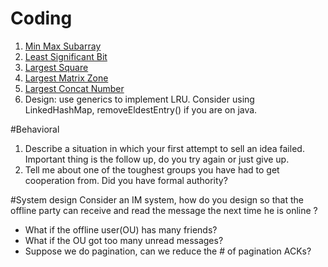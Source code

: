 # Coding

1. [Min Max Subarray](https://csacademy.com/contest/interview-archive/task/min-max-subarray/)
2. [Least Significant Bit](https://csacademy.com/contest/interview-archive/task/least-significant-bit/)
3. [Largest Square](https://csacademy.com/contest/interview-archive/task/largest-square)
4. [Largest Matrix Zone](https://csacademy.com/contest/interview-archive/task/largest-matrix-zone/)
5. [Largest Concat Number](https://csacademy.com/contest/interview-archive/task/largest-concat-number/)
6. Design: use generics to implement LRU. Consider using LinkedHashMap, removeEldestEntry() if you are on java.

#Behavioral

1. Describe a situation in which your first attempt to sell an idea failed.
Important thing is the follow up, do you try again or just give up.
2. Tell me about one of the toughest groups you have had to get cooperation from. Did you have formal authority?

#System design
Consider an IM system, how do you design so that the offline party can receive and read the message the next time he is online ?
* What if the offline user(OU) has many friends?
* What if the OU got too many unread messages? 
* Suppose we do pagination, can we reduce the # of pagination ACKs?
